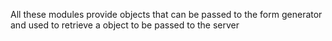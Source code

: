 All these modules provide objects that can be passed to the form generator
and used to retrieve a object to be passed to the server
